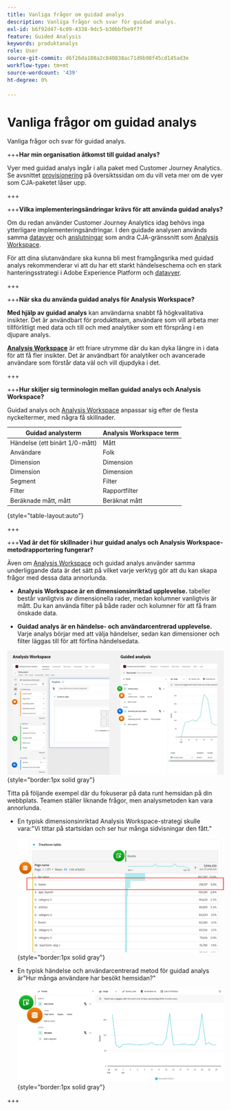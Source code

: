 ```yaml
---
title: Vanliga frågor om guidad analys
description: Vanliga frågor och svar för guidad analys.
exl-id: b6f92d47-6c09-4338-9dc5-b30bbfbe9f7f
feature: Guided Analysis
keywords: produktanalys
role: User
source-git-commit: d6f26da108a2c840838ac71d9b98f45cd145ad3e
workflow-type: tm+mt
source-wordcount: '439'
ht-degree: 0%

---
```


# Vanliga frågor om guidad analys

Vanliga frågor och svar för guidad analys.

+++**Har min organisation åtkomst till guidad analys?**

Vyer med guidad analys ingår i alla paket med Customer Journey Analytics. Se avsnittet [provisionering](overview.md#provisioning) på översiktssidan om du vill veta mer om de vyer som CJA-paketet låser upp.

+++

+++**Vilka implementeringsändringar krävs för att använda guidad analys?**

Om du redan använder Customer Journey Analytics idag behövs inga ytterligare implementeringsändringar. I den guidade analysen används samma [datavyer](../data-views/data-views.md) och [anslutningar](../connections/overview.md) som andra CJA-gränssnitt som [Analysis Workspace](../analysis-workspace/home.md).

För att dina slutanvändare ska kunna bli mest framgångsrika med guidad analys rekommenderar vi att du har ett starkt händelseschema och en stark hanteringsstrategi i Adobe Experience Platform och [datavyer](../data-views/data-views.md).

+++

+++**När ska du använda guidad analys för Analysis Workspace?**

**Med hjälp av guidad analys** kan användarna snabbt få högkvalitativa insikter. Det är användbart för produktteam, användare som vill arbeta mer tillförlitligt med data och till och med analytiker som ett försprång i en djupare analys.

**[Analysis Workspace](../analysis-workspace/home.md)** är ett friare utrymme där du kan dyka längre in i data för att få fler insikter. Det är användbart för analytiker och avancerade användare som förstår data väl och vill djupdyka i det.

+++

+++**Hur skiljer sig terminologin mellan guidad analys och Analysis Workspace?**

Guidad analys och [Analysis Workspace](../analysis-workspace/home.md) anpassar sig efter de flesta nyckeltermer, med några få skillnader.

| Guidad analysterm | Analysis Workspace term |
| --- | --- |
| Händelse (ett binärt 1/0-mått) | Mått |
| Användare | Folk |
| Dimension | Dimension |
| Dimension | Dimension |
| Segment | Filter |
| Filter | Rapportfilter |
| Beräknade mått, mått | Beräknat mått |

{style="table-layout:auto"}

+++

+++**Vad är det för skillnader i hur guidad analys och Analysis Workspace-metodrapportering fungerar?**

Även om [Analysis Workspace](../analysis-workspace/home.md) och guidad analys använder samma underliggande data är det sätt på vilket varje verktyg gör att du kan skapa frågor med dessa data annorlunda.

* **Analysis Workspace är en dimensionsinriktad upplevelse.** tabeller består vanligtvis av dimensionella rader, medan kolumner vanligtvis är mått. Du kan använda filter på både rader och kolumner för att få fram önskade data.

* **Guidad analys är en händelse- och användarcentrerad upplevelse.** Varje analys börjar med att välja händelser, sedan kan dimensioner och filter läggas till för att förfina händelsedata.

![Analysis Workspace och guidade analysvyer](assets/structure.png){style="border:1px solid gray"}

Titta på följande exempel där du fokuserar på data runt hemsidan på din webbplats. Teamen ställer liknande frågor, men analysmetoden kan vara annorlunda.

* En typisk dimensionsinriktad Analysis Workspace-strategi skulle vara:&quot;Vi tittar på startsidan och ser hur många sidvisningar den fått.&quot;

  ![Dimensionen centrerad](assets/dimension-centered.png){style="border:1px solid gray"}

* En typisk händelse och användarcentrerad metod för guidad analys är&quot;Hur många användare har besökt hemsidan?&quot;

  ![Händelsen centrerad](assets/event-centered.png){style="border:1px solid gray"}

+++
